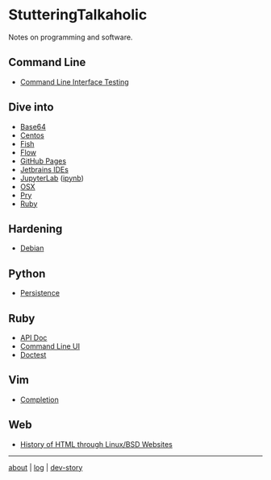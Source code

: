 # StutteringTalkaholic

Notes on programming and software.

## Command Line

- [Command Line Interface Testing](cli/test/)

## Dive into

- [Base64](dive-into/base64/)
- [Centos](dive-into/centos/)
- [Fish](dive-into/fish/)
- [Flow](dive-into/flow/)
- [GitHub Pages](dive-into/gh-pages/)
- [Jetbrains IDEs](dive-into/jetbrains/)
- [JupyterLab](dive-into/jupyter-lab/) ([ipynb](https://github.com/weakish/StutteringTalkaholic/blob/master/dive-into/jupyter-lab.ipynb))
- [OSX](dive-into/osx/)
- [Pry](dive-into/pry/)
- [Ruby](dive-into/ruby/)

## Hardening

- [Debian](hardening/debian/)

## Python

- [Persistence](python/persistence/)

## Ruby

- [API Doc](ruby/api-doc/)
- [Command Line UI](ruby/cli/)
- [Doctest](ruby/doctest/)

## Vim

- [Completion](vim/completion/)

## Web

- [History of HTML through Linux/BSD Websites](web/html-history/)

---

[about](/) \| [log](log/) \| [dev-story](https://stackoverflow.com/story/weakish)
